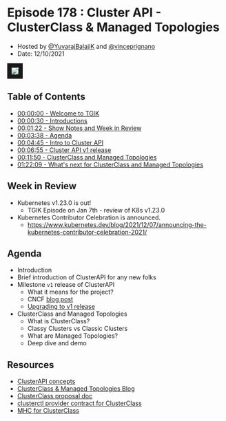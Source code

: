 # Episode 178 : Cluster API - ClusterClass & Managed Topologies

* Hosted by [@YuvarajBalajiK](https://twitter.com/YuvarajBalajiK) and [@vinceprignano](https://twitter.com/vinceprignano)
* Date: 12/10/2021

<a href="https://youtu.be/U9CDND0nzRI
" target="_blank"><img src="https://i.imgur.com/iEAE0Xk.jpg" border="10" /></a>

## Table of Contents

* [00:00:00 - Welcome to TGIK](https://www.youtube.com/watch?v=U9CDND0nzRI)
* [00:00:30 - Introductions](https://youtu.be/U9CDND0nzRI?t=30)
* [00:01:22 - Show Notes and Week in Review](https://youtu.be/U9CDND0nzRI?t=82)
* [00:03:38 - Agenda](https://youtu.be/U9CDND0nzRI?t=218)
* [00:04:45 - Intro to Cluster API](https://youtu.be/U9CDND0nzRI?t=245)
* [00:06:55 - Cluster API v1 release](https://youtu.be/U9CDND0nzRI?t=415)
* [00:11:50  - ClusterClass and Managed Topologies](https://youtu.be/U9CDND0nzRI?t=710)
* [01:22:09 - What's next for ClusterClass and Managed Topologies](https://youtu.be/U9CDND0nzRI?t=4929)


## Week in Review

* Kubernetes v1.23.0 is out!
    * TGIK Episode on Jan 7th - review of K8s v1.23.0
* Kubernetes Contributor Celebration is announced.
    * https://www.kubernetes.dev/blog/2021/12/07/announcing-the-kubernetes-contributor-celebration-2021/

## Agenda
* Introduction
* Brief introduction of ClusterAPI for any new folks
* Milestone `v1` release of ClusterAPI
    * What it means for the project?
    * CNCF [blog post](https://www.cncf.io/blog/2021/10/06/kubernetes-cluster-api-reaches-production-readiness-with-version-1-0/)
    * [Upgrading to v1 release](https://cluster-api.sigs.k8s.io/developer/providers/v1alpha4-to-v1beta1.html)
* ClusterClass and Managed Topologies
    * What is ClusterClass?
    * Classy Clusters vs Classic Clusters
    * What are Managed Topologies?
    * Deep dive and demo

## Resources
* [ClusterAPI concepts](https://cluster-api.sigs.k8s.io/user/concepts.html)
* [ClusterClass & Managed Topologies Blog](https://kubernetes.io/blog/2021/10/08/capi-clusterclass-and-managed-topologies/)
* [ClusterClass proposal doc](https://github.com/kubernetes-sigs/cluster-api/blob/65d65d2859cc99c4e8b247b28deebe1007bba799/docs/proposals/20210526-cluster-class-and-managed-topologies.md)
* [clusterctl provider contract for ClusterClass](https://cluster-api.sigs.k8s.io/clusterctl/provider-contract.html#clusterclass-definitions)
* [MHC for ClusterClass](https://github.com/kubernetes-sigs/cluster-api/pull/5511) 

